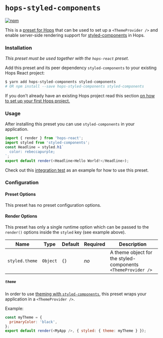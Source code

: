 # `hops-styled-components`

[![npm](https://img.shields.io/npm/v/hops-styled-components.svg)](https://www.npmjs.com/package/hops-styled-components)

This is a [preset for Hops](https://github.com/xing/hops/tree/wip-docs-next#presets) that can be used to set up a `<ThemeProvider />` and enable server-side rendering support for [styled-components](https://www.styled-components.com/) in Hops.

### Installation

_This preset must be used together with the `hops-react` preset._

Add this preset and its peer dependency `styled-components` to your existing Hops React project:

```bash
$ yarn add hops-styled-components styled-components
# OR npm install --save hops-styled-components styled-components
```

If you don't already have an existing Hops project read this section [on how to set up your first Hops project.](https://github.com/xing/hops/tree/wip-docs-next#quick-start)

### Usage

After installing this preset you can use `styled-components` in your application.

```javascript
import { render } from 'hops-react';
import styled from 'styled-components';
const Headline = styled.h1`
  color: rebeccapurple;
`;
export default render(<Headline>Hello World!</Headline>);
```

Check out this [integration test](https://github.com/xing/hops/tree/next/packages/spec/integration/styled-components) as an example for how to use this preset.

### Configuration

#### Preset Options

This preset has no preset configuration options.

#### Render Options

This preset has only a single runtime option which can be passed to the `render()` options inside the `styled` key (see example above).

| Name           | Type     | Default | Required | Description                                                  |
| -------------- | -------- | ------- | -------- | ------------------------------------------------------------ |
| `styled.theme` | `Object` | `{}`    | _no_     | A theme object for the styled-components `<ThemeProvider />` |

##### `theme`

In order to use [theming with `styled-components`](https://www.styled-components.com/docs/advanced#theming), this preset wraps your application in a `<ThemeProvider />`.

Example:

```javascript
const myTheme = {
  primaryColor: 'black',
};
export default render(<MyApp />, { styled: { theme: myTheme } });
```
